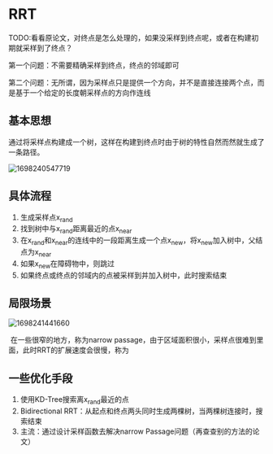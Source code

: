 # RRT

TODO:看看原论文，对终点是怎么处理的，如果没采样到终点呢，或者在构建初期就采样到了终点？

第一个问题：不需要精确采样到终点，终点的邻域即可

第二个问题：无所谓，因为采样点只是提供一个方向，并不是直接连接两个点，而是基于一个给定的长度朝采样点的方向作连线

## 基本思想

​	通过将采样点构建成一个树，这样在构建到终点时由于树的特性自然而然就生成了一条路径。

![1698240547719](C:\Users\DELL-PC\AppData\Roaming\Typora\typora-user-images\1698240547719.png)

## 具体流程

1. 生成采样点x<sub>rand</sub>
2. 找到树中与x<sub>rand</sub>距离最近的点x<sub>near</sub>
3. 在x<sub>rand</sub>和x<sub>near</sub>的连线中的一段距离生成一个点x<sub>new</sub>，将x<sub>new</sub>加入树中，父结点为x<sub>near</sub>
4. 如果x<sub>new</sub>在障碍物中，则跳过
5. 如果终点或终点的邻域内的点被采样到并加入树中，此时搜索结束

## 局限场景

![1698241441660](C:\Users\DELL-PC\AppData\Roaming\Typora\typora-user-images\1698241441660.png)

​     在一些很窄的地方，称为narrow passage，由于区域面积很小，采样点很难到里面，此时RRT的扩展速度会很慢，称为

## 一些优化手段

1. 使用KD-Tree搜索离x<sub>rand</sub>最近的点
2. Bidirectional RRT：从起点和终点两头同时生成两棵树，当两棵树连接时，搜索结束
3. 主流：通过设计采样函数去解决narrow  Passage问题（再查查别的方法的论文）

